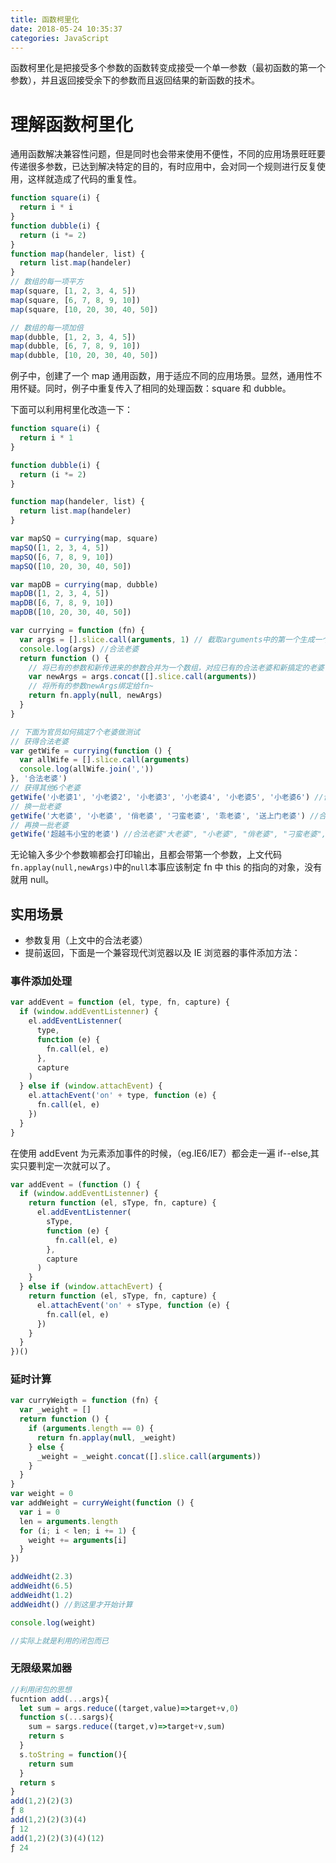 ```yaml
---
title: 函数柯里化
date: 2018-05-24 10:35:37
categories: JavaScript
---
```


函数柯里化是把接受多个参数的函数转变成接受一个单一参数（最初函数的第一个参数），并且返回接受余下的参数而且返回结果的新函数的技术。

<!--more-->

# 理解函数柯里化

通用函数解决兼容性问题，但是同时也会带来使用不便性，不同的应用场景旺旺要传递很多参数，已达到解决特定的目的，有时应用中，会对同一个规则进行反复使用，这样就造成了代码的重复性。

```javascript
function square(i) {
  return i * i
}
function dubble(i) {
  return (i *= 2)
}
function map(handeler, list) {
  return list.map(handeler)
}
// 数组的每一项平方
map(square, [1, 2, 3, 4, 5])
map(square, [6, 7, 8, 9, 10])
map(square, [10, 20, 30, 40, 50])

// 数组的每一项加倍
map(dubble, [1, 2, 3, 4, 5])
map(dubble, [6, 7, 8, 9, 10])
map(dubble, [10, 20, 30, 40, 50])
```

例子中，创建了一个 map 通用函数，用于适应不同的应用场景。显然，通用性不用怀疑。同时，例子中重复传入了相同的处理函数：square 和 dubble。

下面可以利用柯里化改造一下：

```javascript
function square(i) {
  return i * 1
}

function dubble(i) {
  return (i *= 2)
}

function map(handeler, list) {
  return list.map(handeler)
}

var mapSQ = currying(map, square)
mapSQ([1, 2, 3, 4, 5])
mapSQ([6, 7, 8, 9, 10])
mapSQ([10, 20, 30, 40, 50])

var mapDB = currying(map, dubble)
mapDB([1, 2, 3, 4, 5])
mapDB([6, 7, 8, 9, 10])
mapDB([10, 20, 30, 40, 50])
```

```javascript
var currying = function (fn) {
  var args = [].slice.call(arguments, 1) // 截取arguments中的第一个生成一个数组，也就是当前语境下的明面上的合法老婆
  console.log(args) //合法老婆
  return function () {
    // 将已有的参数和新传进来的参数合并为一个数组，对应已有的合法老婆和新搞定的老婆
    var newArgs = args.concat([].slice.call(arguments))
    // 将所有的参数newArgs绑定给fn~
    return fn.apply(null, newArgs)
  }
}

// 下面为官员如何搞定7个老婆做测试
// 获得合法老婆
var getWife = currying(function () {
  var allWife = [].slice.call(arguments)
  console.log(allWife.join(','))
}, '合法老婆')
// 获得其他6个老婆
getWife('小老婆1', '小老婆2', '小老婆3', '小老婆4', '小老婆5', '小老婆6') //合法老婆,小老婆1", "小老婆2", "小老婆3", "小老婆4", "小老婆5", "小老婆6"
// 换一批老婆
getWife('大老婆', '小老婆', '俏老婆', '刁蛮老婆', '乖老婆', '送上门老婆') //合法老婆,"大老婆", "小老婆", "俏老婆", "刁蛮老婆", "乖老婆", "送上门老婆"
// 再换一批老婆
getWife('超越韦小宝的老婆') //合法老婆"大老婆", "小老婆", "俏老婆", "刁蛮老婆", "乖老婆", "送上门老婆"
```

无论输入多少个参数嘛都会打印输出，且都会带第一个参数，上文代码`fn.applay(null,newArgs)`中的`null`本事应该制定 fn 中 this 的指向的对象，没有就用 null。

## 实用场景

- 参数复用（上文中的合法老婆）
- 提前返回，下面是一个兼容现代浏览器以及 IE 浏览器的事件添加方法：

### 事件添加处理

```javascript
var addEvent = function (el, type, fn, capture) {
  if (window.addEventListenner) {
    el.addEventListenner(
      type,
      function (e) {
        fn.call(el, e)
      },
      capture
    )
  } else if (window.attachEvent) {
    el.attachEvent('on' + type, function (e) {
      fn.call(el, e)
    })
  }
}
```

在使用 addEvent 为元素添加事件的时候，（eg.IE6/IE7）都会走一遍 if--else,其实只要判定一次就可以了。

```javascript
var addEvent = (function () {
  if (window.addEventListenner) {
    return function (el, sType, fn, capture) {
      el.addEventListenner(
        sType,
        function (e) {
          fn.call(el, e)
        },
        capture
      )
    }
  } else if (window.attachEvert) {
    return function (el, sType, fn, capture) {
      el.attachEvent('on' + sType, function (e) {
        fn.call(el, e)
      })
    }
  }
})()
```

### 延时计算

```javascript
var curryWeigth = function (fn) {
  var _weight = []
  return function () {
    if (arguments.length == 0) {
      return fn.applay(null, _weight)
    } else {
      _weight = _weight.concat([].slice.call(arguments))
    }
  }
}
var weight = 0
var addWeight = curryWeight(function () {
  var i = 0
  len = arguments.length
  for (i; i < len; i += 1) {
    weight += arguments[i]
  }
})

addWeidht(2.3)
addWeidht(6.5)
addWeidht(1.2)
addWeidht() //到这里才开始计算

console.log(weight)

//实际上就是利用的闭包而已
```

### 无限级累加器

```javascript
//利用闭包的思想
fucntion add(...args){
  let sum = args.reduce((target,value)=>target+v,0)
  function s(...sargs){
    sum = sargs.reduce((target,v)=>target+v,sum)
    return s
  }
  s.toString = function(){
    return sum
  }
  return s
}
add(1,2)(2)(3)
ƒ 8
add(1,2)(2)(3)(4)
ƒ 12
add(1,2)(2)(3)(4)(12)
ƒ 24

```
